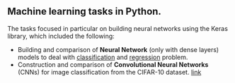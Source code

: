 ## Machine learning tasks in Python. 
The tasks focused in particular on building neural networks using the Keras library, which included the following:
- Building and comparison of **Neural Network** (only with dense layers) models to deal with [classification](https://github.com/Paulina-Iwach/Machine-Learning/blob/master/Assignment_2_Keras_Neural_Network/Assigment%202%20-%20classification%20task.ipynb) and [regression](https://github.com/Paulina-Iwach/Machine-Learning/blob/master/Assignment_2_Keras_Neural_Network/Assigment%202%20-%20Regression%20task.ipynb) problem.
- Construction and comparison of **Convolutional Neural Networks** (CNNs) for image classification from the CIFAR-10 dataset. [link](https://github.com/Paulina-Iwach/Machine-Learning/blob/master/Assignment_4/Task%204%20-%20CNNs%20with%20Keras.ipynb)
